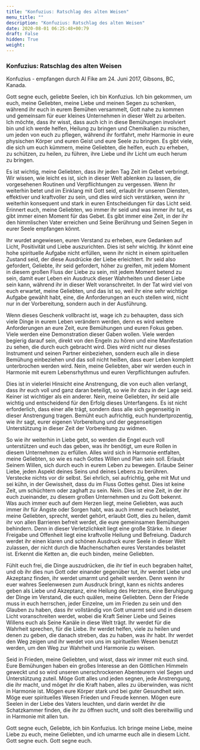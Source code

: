 ```yaml
---
title: "Konfuzius: Ratschlag des alten Weisen"
menu_title: ""
description: "Konfuzius: Ratschlag des alten Weisen"
date: 2020-08-01 06:25:48+00:79
draft: False
hidden: True
weight:
---
```

### Konfuzius: Ratschlag des alten Weisen

Konfuzius - empfangen durch Al Fike am 24. Juni 2017, Gibsons, BC, Kanada.

Gott segne euch, geliebte Seelen, ich bin Konfuzius. Ich bin gekommen, um euch, meine Geliebten, meine Liebe und meinen Segen zu schenken, während ihr euch in eurem Bemühen versammelt, Gott nahe zu kommen und gemeinsam für euer kleines Unternehmen in dieser Welt zu arbeiten. Ich möchte, dass ihr wisst, dass auch ich in diese Bemühungen involviert bin und ich werde helfen, Heilung zu bringen und Chemikalien zu mischen, um jeden von euch zu pflegen, während ihr fortfahrt, mehr Harmonie in eure physischen Körper und euren Geist und eure Seele zu bringen. Es gibt viele, die sich um euch kümmern, meine Geliebten, die helfen, euch zu erheben, zu schützen, zu heilen, zu führen, ihre Liebe und ihr Licht um euch herum zu bringen.

Es ist wichtig, meine Geliebten, dass ihr jeden Tag Zeit im Gebet verbringt. Wir wissen, wie leicht es ist, sich in dieser Welt ablenken zu lassen, die vorgesehenen Routinen und Verpflichtungen zu vergessen. Wenn ihr weiterhin betet und im Einklang mit Gott seid, erlaubt ihr unseren Diensten, effektiver und kraftvoller zu sein, und dies wird sich verstärken, wenn ihr weiterhin konsequent und stark in euren Entscheidungen für das Licht seid. Erinnert euch, meine Geliebten, wo immer ihr seid und was immer ihr tut, es gibt immer einen Moment für das Gebet. Es gibt immer eine Zeit, in der ihr den himmlischen Vater erreichen und Seine Berührung und Seinen Segen in eurer Seele empfangen könnt.

Ihr wurdet angewiesen, euren Verstand zu erheben, eure Gedanken auf Licht, Positivität und Liebe auszurichten. Dies ist sehr wichtig. Ihr könnt eine hohe spirituelle Aufgabe nicht erfüllen, wenn ihr nicht in einem spirituellen Zustand seid, der diese Ausdrücke der Liebe erleichtert. Ihr seid also gefordert, Geliebte, ihr seid gefordert, höher zu greifen, mit jedem Moment in diesem großen Fluss der Liebe zu sein, mit jedem Moment betend zu sein, damit euer Leben ein Ausdruck dieser Wahrheiten und dieser Liebe sein kann, während ihr in dieser Welt voranschreitet. In der Tat wird viel von euch erwartet, meine Geliebten, und das ist so, weil ihr eine sehr wichtige Aufgabe gewählt habt, eine, die Anforderungen an euch stellen wird, nicht nur in der Vorbereitung, sondern auch in der Ausführung.

Wenn dieses Geschenk vollbracht ist, wage ich zu behaupten, dass sich viele Dinge in eurem Leben verändern werden, denn es wird weitere Anforderungen an eure Zeit, eure Bemühungen und euren Fokus geben. Viele werden eine Demonstration dieser Gaben wollen. Viele werden begierig darauf sein, direkt von den Engeln zu hören und eine Manifestation zu sehen, die durch euch gebracht wird. Dies wird nicht nur dieses Instrument und seinen Partner einbeziehen, sondern euch alle in diese Bemühung einbeziehen und das soll nicht heißen, dass euer Leben komplett unterbrochen werden wird. Nein, meine Geliebten, aber wir werden euch in Harmonie mit eurem Lebensrhythmus und euren Verpflichtungen aufrufen.

Dies ist in vielerlei Hinsicht eine Anstrengung, die von euch allen verlangt, dass ihr euch voll und ganz daran beteiligt, so wie ihr dazu in der Lage seid. Keiner ist wichtiger als ein anderer. Nein, meine Geliebten, ihr seid alle wichtig und entscheidend für den Erfolg dieses Unterfangens. Es ist nicht erforderlich, dass einer alle trägt, sondern dass alle sich gegenseitig in dieser Anstrengung tragen. Bemüht euch aufrichtig, euch hundertprozentig, wie ihr sagt, eurer eigenen Vorbereitung und der gegenseitigen Unterstützung in dieser Zeit der Vorbereitung zu widmen.

So wie ihr weiterhin in Liebe gebt, so werden die Engel euch voll unterstützen und euch das geben, was ihr benötigt, um eure Rollen in diesem Unternehmen zu erfüllen. Alles wird sich in Harmonie entfalten, meine Geliebten, so wie es nach Gottes Willen und Plan sein soll. Erlaubt Seinem Willen, sich durch euch in eurem Leben zu bewegen. Erlaube Seiner Liebe, jeden Aspekt deines Seins und deines Lebens zu berühren. Verstecke nichts vor dir selbst. Sei ehrlich, sei aufrichtig, gehe mit Mut und sei kühn, in der Gewissheit, dass du im Fluss Gottes gehst. Dies ist keine Zeit, um schüchtern oder zaghaft zu sein. Nein. Dies ist eine Zeit, in der ihr euch zueinander, zu diesem großen Unternehmen und zu Gott bekennt. Was auch immer euch auf dem Herzen liegt, meine Geliebten, was auch immer ihr für Ängste oder Sorgen habt, was auch immer euch belastet, meine Geliebten, sprecht, werdet gehört, erlaubt Gott, dies zu heilen, damit ihr von allen Barrieren befreit werdet, die eure gemeinsamen Bemühungen behindern. Denn in dieser Verletzlichkeit liegt eine große Stärke. In dieser Freigabe und Offenheit liegt eine kraftvolle Heilung und Befreiung. Dadurch werdet ihr einen klaren und schönen Ausdruck eurer Seele in dieser Welt zulassen, der nicht durch die Machenschaften eures Verstandes belastet ist. Erkennt die Ketten an, die euch binden, meine Geliebten.

Fühlt euch frei, die Dinge auszudrücken, die ihr tief in euch begraben haltet, und ob ihr dies nun Gott oder einander gegenüber tut, ihr werdet Liebe und Akzeptanz finden, ihr werdet umarmt und geheilt werden. Denn wenn ihr euer wahres Seelenwesen zum Ausdruck bringt, kann es nichts anderes geben als Liebe und Akzeptanz, eine Heilung des Herzens, eine Beruhigung der Dinge im Verstand, die euch quälen, meine Geliebten. Denn der Friede muss in euch herrschen, jeder Einzelne, um im Frieden zu sein und den Glauben zu haben, dass ihr vollständig von Gott umarmt seid und in diesem Licht voranschreiten werdet, wobei die Kraft Seiner Liebe und Seines Willens euch als Seine Kanäle in diese Welt trägt. Ihr werdet für die Wahrheit sprechen, für die Liebe. Ihr werdet helfen, viele zu heilen und denen zu geben, die danach streben, das zu haben, was ihr habt. Ihr werdet den Weg zeigen und ihr werdet von uns im spirituellen Wesen benutzt werden, um den Weg zur Wahrheit und Harmonie zu weisen.

Seid in Frieden, meine Geliebten, und wisst, dass wir immer mit euch sind. Eure Bemühungen haben ein großes Interesse an den Göttlichen Himmeln geweckt und so wird unseren unerschrockenen Abenteurern viel Segen und Unterstützung zuteil. Möge Gott alles und jeden segnen, jede Anstrengung, die ihr macht, und möget ihr die Kraft haben, alles zu überwinden, was nicht in Harmonie ist. Mögen eure Körper stark und bei guter Gesundheit sein. Möge euer spirituelles Wesen Frieden und Freude kennen. Mögen eure Seelen in der Liebe des Vaters leuchten, und darin werdet ihr die Schatzkammer finden, die ihr zu öffnen sucht, und sollt dies bereitwillig und in Harmonie mit allen tun.

Gott segne euch, Geliebte, ich bin Konfuzius. Ich bringe meine Liebe, meine Liebe zu euch, meine Geliebten, und ich umarme euch alle in diesem Licht. Gott segne euch. Gott segne euch.
